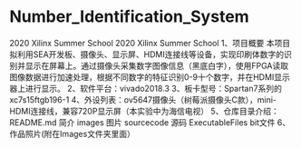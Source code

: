 # Number_Identification_System
2020 Xilinx Summer School
2020 Xilinx Summer School 
1、项目概要 
   本项目拟利用SEA开发板、摄像头、显示屏、HDMI连接线等设备，实现印刷体数字的识别并显示在屏幕上。通过摄像头采集数字图像信息（黑底白字），使用FPGA读取图像数据进行加速处理，根据不同数字的特征识别0-9十个数字，并在HDMI显示器上进行显示。 
2、软件平台：vivado2018.3 
3、板卡型号：Spartan7系列的xc7s15ftgb196-1 
4、外设列表：ov5647摄像头（树莓派摄像头C款），mini-HDMI连接线，兼容720P显示屏（本实验中为海信电视） 
5、仓库目录介绍： 
   README.md 简介 
   images 图片 
   sourcecode 源码 
   ExecutableFiles bit文件 
6、作品照片(附在Images文件夹里面）
